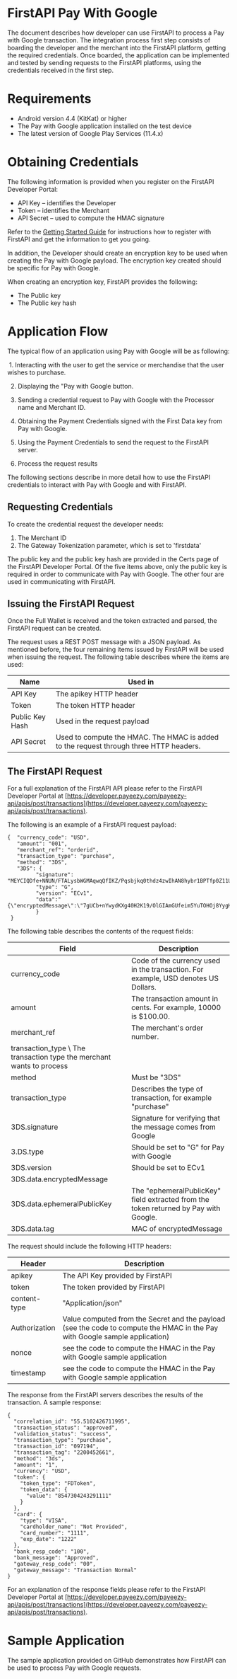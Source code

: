 # FirstAPI Pay With Google

The document describes how developer can use FirstAPI to process a Pay with Google  transaction.
The integration process first step consists of boarding the developer and the merchant into the FirstAPI platform, getting the required credentials.
Once boarded, the application can be implemented and tested by sending requests to the FirstAPI platforms, using the credentials received in the first step.
# Requirements
- Android version 4.4 (KitKat) or higher
- The Pay with Google application installed on the test device
- The latest version of Google Play Services (11.4.x)

# Obtaining Credentials
The following information is provided when you register on the FirstAPI Developer Portal:
- API Key – identifies the Developer
- Token – identifies the Merchant
- API Secret – used to compute the HMAC signature

Refer to the [Getting Started Guide](https://github.com/payeezy/get_started_with_payeezy/blob/master/get_started_with_payeezy042015.pdf) for instructions how to register with FirstAPI and get the information to get you going.

In addition, the Developer should create an encryption key to be used when creating the Pay with Google payload. The encryption key created should be specific for Pay with Google.

When creating an encryption key, FirstAPI provides the following:
- The Public key
- The Public key hash

# Application Flow
The typical flow of an application using Pay with Google will be as following:

 1. Interacting with the user to get the service or merchandise that the user wishes to purchase. 
 
 2. Displaying the "Pay with Google button.
 
 3. Sending a credential request to Pay with Google with the Processor name and Merchant ID.
 
 4. Obtaining the Payment Credentials signed with the First Data key from Pay with Google.
 
 5. Using the Payment Credentials to send the request to the FirstAPI server.
 
 6. Process the request results

The following sections describe in more detail how to use the FirstAPI credentials to interact with Pay with Google and with FirstAPI.

## Requesting Credentials

To create the credential request the developer needs:
1. The Merchant ID
2. The Gateway Tokenization parameter, which is set to 'firstdata'

The public key and the public key hash are provided in the Certs page of the FirstAPI Developer Portal.
Of the five items above, only the public key is required in order to communicate with Pay with Google. The other four are used in communicating with FirstAPI.


## Issuing the FirstAPI Request
Once the Full Wallet is received and the token extracted and parsed, the FirstAPI request can be created. 

The request uses a REST POST message with a JSON payload. As mentioned before, the four remaining items issued by FirstAPI will be used when issuing the request. The following table describes where the items are used:

| Name | Used in |
| --- | --- |
| API Key | The apikey HTTP header |
| Token | The token HTTP header |
| Public Key Hash | Used in the request payload |
| API Secret | Used to compute the HMAC. The HMAC is added to the request through three HTTP headers. |

## The FirstAPI Request
For a full explanation of the FirstAPI API please refer to the FirstAPI Developer Portal at [https://developer.payeezy.com/payeezy-api/apis/post/transactions](https://developer.payeezy.com/payeezy-api/apis/post/transactions). 

The following is an example of a FirstAPI request payload:
```
{  "currency_code": "USD",  
   "amount": "001",  
   "merchant_ref": "orderid",  
   "transaction_type": "purchase",  
   "method": "3DS",  
   "3DS": {    
         "signature": "MEYCIQDfe+NNUN/FTALysbWGMAqwqQfIKZ/Pqsbjkq0thdz4zwIhAN8hybr1BPTfp0Z11UXWSXDffpM0mnbQ/MCrsQaOXgQ6",    
         "type": "G",    
         "version": "ECv1",
         "data":"{\"encryptedMessage\":\"7gUCb+nYwydKXg40H2K19/OlGIAmGUfeim5YuTOHOj8YygKpQuRbueqrtoT2V39dTBd+0eq9tqLkPit9mksGM6IwAZkbhMeuHoFFNevpRHP+9QHwYcMadsKgYv4tdHnEd3zOq8zSc63KC2FudKcHXHeiL8MwRAMSMSdOiEBJjg3ZdFS2K6HnVxuZZah1HK/w2FIIsInutS1ItPyDxm+wvmDd6ahvERsJQdUitK6S5KQ2UC4kBhdhJX6dosBybbSk89ux7hxbBYWdiCU8ARCYsFQ237YXMasajg3woWkzYxKOlqTtpm4YVoH327lwkXBgwo0CL6BTfOH3tylZLw59+XytpEEIVZdvIibpo+mm4odw/eBdFuxazlC20XaSfIOP620tyTE8lh8Qf28Aea/CNyvYXOgfDURiTEed1KlRIATKkBIwrOwsB//gmiNcuOKcEFO3jNsSlg\\u003d\\u003d\",\"ephemeralPublicKey\":\"BCzn9AukQpQXQYUax5nh4e5dl8D8az1T0XpWHd/6PssLIRq7SpWEiuO/Sr5WSPhf4SD15EtmF6zhnjD1MwciqJA\\u003d\",\"tag\":\"oL67zq3qfISY0TRp5vW7CVNPZlL3bYmV8bcIa1n6SDM\\u003d\"}"  
         }
 }
```

The following table describes the contents of the request fields:

| Field | Description |
| --- | --- |
| currency\_code | Code of the currency used in the transaction. For example, USD denotes US Dollars. |
| amount | The transaction amount in cents. For example, 10000 is $100.00. |
| merchant\_ref | The merchant's order number. |
| transaction\_type \ The transaction type the merchant wants to process
| method | Must be "3DS" |
| transaction\_type | Describes the type of transaction, for example "purchase" |
| 3DS.signature | Signature for verifying that the message comes from Google |
| 3.DS.type | Should be set to "G" for Pay with Google |
| 3DS.version | Should be set to ECv1 |
| 3DS.data.encryptedMessage |  |The encrypted message containing the actual payment information as well as additional security fields. |
| 3DS.data.ephemeralPublicKey | The "ephemeralPublicKey" field extracted from the token returned by Pay with Google. |
| 3DS.data.tag | MAC of encryptedMessage |


The request should include the following HTTP headers:

| Header | Description |
| --- | --- |
| apikey | The API Key provided by FirstAPI |
| token | The token provided by FirstAPI |
| content-type | "Application/json" |
| Authorization | Value computed from the Secret and the payload (see the code to compute the HMAC in the Pay with Google sample application) |
| nonce | see the code to compute the HMAC in the Pay with Google sample application |
| timestamp | see the code to compute the HMAC in the Pay with Google sample application |

The response from the FirstAPI servers describes the results of the transaction. A sample response:
```
{
  "correlation_id": "55.5102426711995",
  "transaction_status": "approved",
  "validation_status": "success",
  "transaction_type": "purchase",
  "transaction_id": "097194",
  "transaction_tag": "2200452661",
  "method": "3ds",
  "amount": "1",
  "currency": "USD",
  "token": {
    "token_type": "FDToken",
    "token_data": {
      "value": "8547304243291111"
    }
  },
  "card": {
    "type": "VISA",
    "cardholder_name": "Not Provided",
    "card_number": "1111",
    "exp_date": "1222"
  },
  "bank_resp_code": "100",
  "bank_message": "Approved",
  "gateway_resp_code": "00",
  "gateway_message": "Transaction Normal"
}
```
For an explanation of the response fields please refer to the FirstAPI Developer Portal at [https://developer.payeezy.com/payeezy-api/apis/post/transactions](https://developer.payeezy.com/payeezy-api/apis/post/transactions).

# Sample Application 
The sample application provided on GitHub demonstrates how FirstAPI can be used to process Pay with Google requests.  
